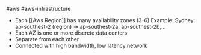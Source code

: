 #aws #aws-infrastructure

- Each [[Aws Region]] has many availability zones (3-6)
Example: Sydney: ap-southest-2 (region) -> ap-southest-2a, ap-southest-2b,...
- Each AZ is one or more discrete data centers
- Separate from each other
- Connected with high bandwidth, low latency network
